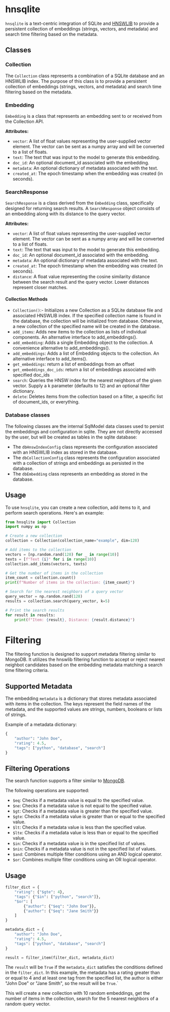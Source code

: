 # hnsqlite

`hnsqlite` is a text-centric integration of SQLite and [HNSWLIB](https://github.com/nmslib/hnswlib) to provide a persistent collection of embeddings (strings, vectors, and metadata) and search time filtering based on the metadata.

## Classes

### Collection

The `Collection` class represents a combination of a SQLite database and an HNSWLIB index. The purpose of this class is to provide a persistent collection of embeddings (strings, vectors, and metadata) and search time filtering based on the metadata.

### Embedding

`Embedding` is a class that represents an embedding sent to or received from the Collection API.

**Attributes:**

- `vector`: A list of float values representing the user-supplied vector element. The vector can be sent as a numpy array and will be converted to a list of floats.
- `text`: The text that was input to the model to generate this embedding.
- `doc_id`: An optional document_id associated with the embedding.
- `metadata`: An optional dictionary of metadata associated with the text.
- `created_at`: The epoch timestamp when the embedding was created (in seconds).

### SearchResponse

`SearchResponse` is a class derived from the `Embedding` class, specifically designed for returning search results. A `SearchResponse` object consists of an embedding along with its distance to the query vector.

**Attributes:**

- `vector`: A list of float values representing the user-supplied vector element. The vector can be sent as a numpy array and will be converted to a list of floats.
- `text`: The text that was input to the model to generate this embedding.
- `doc_id`: An optional document_id associated with the embedding.
- `metadata`: An optional dictionary of metadata associated with the text.
- `created_at`: The epoch timestamp when the embedding was created (in seconds).
- `distance`: A float value representing the cosine similarity distance between the search result and the query vector.  Lower distances represent closer matches.


#### Collection Methods

- `Collection()`:- Initializes a new Collection as a SQLite database file and associated HNSWLIB index. If the specified collection name is found in the database, the collection will be initialized from database. Otherwise, a new collection of the specified name will be created in the database.
- `add_items`: Adds new items to the collection as lists of individual components.  An alternative interface to add_embeddings().
- `add_embedding`: Adds a single Embedding object to the collection.  A convenience alternative to add_embeddings().
- `add_embeddings`: Adds a list of Embedding objects to the collection.  An alternative interface to add_items().
- `get_embeddings`: return a list of embeddings from an offset
- `get_embeddings_doc_ids`: return a list of embeddings associated with specified doc_ids
- `search`: Queries the HNSW index for the nearest neighbors of the given vector. Supply a k parameter (defaults to 12) and an optional filter dictionary.
- `delete`: Deletes items from the collection based on a filter, a specific list of document_ids, or everything.


### Database classes

The following classes are the internal SqlModel data classes used to persist the embeddings and configuration in sqlite. They are not directly accessed by the user, but will be created as tables in the sqlite database:
 - The `dbHnswIndexConfig` class represents the configuration associated with an HNSWLIB index as stored in the database.  
 - The `dbCollectionConfig` class represents the configuration associated with a collection of strings and embeddings as persisted in the database.
 - The `dbEmbedding` class represents an embedding as stored in the database.



## Usage

To use `hnsqlite`, you can create a new collection, add items to it, and perform search operations. Here's an example:


```python
from hnsqlite import Collection
import numpy as np

# Create a new collection
collection = Collection(collection_name="example", dim=128)

# Add items to the collection
vectors = [np.random.rand(128) for _ in range(10)]
texts = [f"Text {i}" for i in range(10)]
collection.add_items(vectors, texts)

# Get the number of items in the collection
item_count = collection.count()
print(f"Number of items in the collection: {item_count}")

# Search for the nearest neighbors of a query vector
query_vector = np.random.rand(128)
results = collection.search(query_vector, k=5)

# Print the search results
for result in results:
    print(f"Item: {result}, Distance: {result.distance}")

```

# Filtering


The filtering function is designed to support metadata filtering similar to MongoDB.  It utilizes the hnswlib filtering function to accept or reject nearest neighbot candidates based on the embedding metadata matching a search time filtering criteria.


## Supported Metadata

The embedding `metadata` is a dictionary that stores metadata associated with items in the collection. The keys represent the field names of the metadata, and the supported values are strings, numbers, booleans or lists of strings.

Example of a metadata dictionary:

```python
{
    "author": "John Doe",
    "rating": 4.5,
    "tags": ["python", "database", "search"]
}
```

## Filtering Operations

The  search function supports a filter similar to [MongoDB](https://www.mongodb.com/docs/manual/reference/operator/query/). 

The following operations are supported:

- `$eq`: Checks if a metadata value is equal to the specified value.
- `$ne`: Checks if a metadata value is not equal to the specified value.
- `$gt`: Checks if a metadata value is greater than the specified value.
- `$gte`: Checks if a metadata value is greater than or equal to the specified value.
- `$lt`: Checks if a metadata value is less than the specified value.
- `$lte`: Checks if a metadata value is less than or equal to the specified value.
- `$in`: Checks if a metadata value is in the specified list of values.
- `$nin`: Checks if a metadata value is not in the specified list of values.
- `$and`: Combines multiple filter conditions using an AND logical operator.
- `$or`: Combines multiple filter conditions using an OR logical operator.

## Usage

```python
filter_dict = {
    "rating": {"$gte": 4},
    "tags": {"$in": ["python", "search"]},
    "$or": [
        {"author": {"$eq": "John Doe"}},
        {"author": {"$eq": "Jane Smith"}}
    ]
}

metadata_dict = {
    "author": "John Doe",
    "rating": 4.5,
    "tags": ["python", "database", "search"]
}

result = filter_item(filter_dict, metadata_dict)
```

The `result` will be `True` if the `metadata_dict` satisfies the conditions defined in the `filter_dict`. In this example, the metadata has a rating greater than or equal to 4 and at least one tag from the specified list, the author is either "John Doe" or "Jane Smith", so the result will be `True`.`

This will create a new collection with 10 random embeddings, get the number of items in the collection, search for the 5 nearest neighbors of a random query vector.
